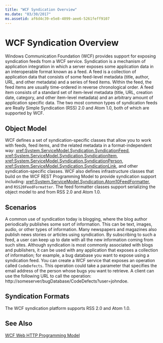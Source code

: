 ```yaml
---
title: "WCF Syndication Overview"
ms.date: "03/30/2017"
ms.assetid: af6d4c39-e5e8-4099-aee6-5261feff9107
---
```

# WCF Syndication Overview
Windows Communication Foundation (WCF) provides support for exposing syndication feeds from a WCF service. Syndication is a mechanism of application integration in which a server exposes some application data in an interoperable format known as a feed. A feed is a collection of application data that consists of some feed-level metadata (title, author, URL, and other metadata) and a series of feed items. Within the feed, the feed items are usually time-ordered in reverse chronological order. A feed item consists of a standard set of item-level metadata (title, URL, creation date, category, and other item-level metadata) and an arbitrary amount of application specific data. The two most common types of syndication feeds are Really Simple Syndication (RSS) 2.0 and Atom 1.0, both of which are supported by WCF.  
  
## Object Model  
 WCF defines a set of syndication-specific classes that allow you to work with feeds, feed items, and the related metadata in a format-independent way: <xref:System.ServiceModel.Syndication.SyndicationFeed>, <xref:System.ServiceModel.Syndication.SyndicationItem>, <xref:System.ServiceModel.Syndication.SyndicationPerson>, <xref:System.ServiceModel.Syndication.SyndicationLink>, and other syndication-specific classes. WCF also defines infrastructure classes that build on the WCF REST Programming Model to provide syndication support including: <xref:System.ServiceModel.Syndication.Atom10FeedFormatter>, and  <!--zz <xref:System.ServiceModel.Syndication.RSS20FeedFormatter>--> `RSS20FeedFormatter`. The feed formatter classes support serializing the object model to and from RSS 2.0 and Atom 1.0.  
  
## Scenarios  
 A common use of syndication today is blogging, where the blog author periodically publishes some sort of information. This can be text, images, audio, or other types of information. Many newspapers and magazines also publish news stories or articles using syndication. By subscribing to such a feed, a user can keep up to date with all the new information coming from such sites. Although syndication is most commonly associated with blogs and publishers, it can be used with any application that exposes a collection of information; for example, a bug database you want to expose using a syndication feed. You can create a WCF service that exposes an operation called `CodeDefects`. This operation could take a parameter that specifies the email address of the person whose bugs you want to retrieve. A client can use the following URL to call the operation: http://someserver/bugDatabase/CodeDefects?user=johndoe.  
  
## Syndication Formats  
 The WCF syndication platform supports RSS 2.0 and Atom 1.0.  
  
## See Also  
 [WCF Web HTTP Programming Model](../../../../docs/framework/wcf/feature-details/wcf-web-http-programming-model.md)
